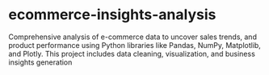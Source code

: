 # ecommerce-insights-analysis
Comprehensive analysis of e-commerce data to uncover sales trends, and product performance using Python libraries like Pandas, NumPy, Matplotlib, and Plotly. This project includes data cleaning, visualization, and business insights generation
